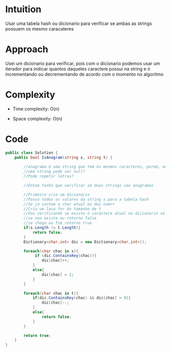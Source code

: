 # Intuition
Usar uma tabela hash ou dicionario para verificar se ambas as strings possuem os mesmo caracateres

# Approach
Usei um dicionario para verificar, pois com o dicionario podemos usar um iterador para indicar quantos daqueles caractere possui na string e ir incrementando ou decrementando de acordo com o momento no algoritmo

# Complexity
- Time complexity: O(n)

- Space complexity: O(n)

# Code
```csharp []
public class Solution {
    public bool IsAnagram(string s, string t) {
        
        //anagrama é uma string que tem os mesmos caracteres, porem, em posicoes diferentes
        //uma string pode ser null?
        //Pode repetir letras?

        //Entao tenho que verificar se duas strings sao anagramas

        //Primeiro crio um dicionario
        //Passo todos os valores da string s para a tabela hash
        //Se ja contem a char atual eu dou num++
        //Crio um laco for do tamanho de t
        //Vou verificando se existe o caractere atual no dicionario se existe, eu subrario num
        //se nao existe eu retorno false
        //se chega ao fim retorno true
        if(s.Length != t.Length){
            return false;
        }
        Dictionary<char,int> dic = new Dictionary<char,int>();

        foreach(char chac in s){
             if (dic.ContainsKey(chac)){
                dic[chac]++;
            }
            else{
                dic[chac] = 1;
            }
        }

        foreach(char chac in t){
            if(dic.ContainsKey(chac) && dic[chac] > 0){
                dic[chac]--;
            }
            else{
                return false;
            }
        }

        return true;
    }
}
```
